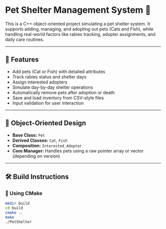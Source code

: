 # Pet Shelter Management System 🐾

This is a C++ object-oriented project simulating a pet shelter system. It supports adding, managing, and adopting out pets (Cats and Fish), while handling 
real-world factors like rabies tracking, adopter assignments, and daily care routines.

---

## 🚀 Features

- Add pets (Cat or Fish) with detailed attributes
- Track rabies status and shelter days
- Assign interested adopters
- Simulate day-by-day shelter operations
- Automatically remove pets after adoption or death
- Save and load inventory from CSV-style files
- Input validation for user interaction

---

## 🧠 Object-Oriented Design

- **Base Class:** `Pet`
- **Derived Classes:** `Cat`, `Fish`
- **Composition:** `Interested_Adopter`
- **Core Manager:** Handles pets using a raw pointer array or vector (depending on version)

---

## 🛠️ Build Instructions

### 🔹 Using CMake
```bash
mkdir build
cd build
cmake ..
make
./PetShelter

